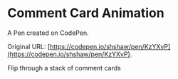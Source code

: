 # Comment Card Animation

A Pen created on CodePen.

Original URL: [https://codepen.io/shshaw/pen/KzYXvP](https://codepen.io/shshaw/pen/KzYXvP).

Flip through a stack of comment cards